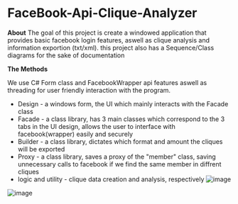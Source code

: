 # FaceBook-Api-Clique-Analyzer
**About**
The goal of this project is create a windowed application that provides basic facebook login features, aswell as clique analysis and information exportion (txt/xml).
this project also has a Sequence/Class diagrams for the sake of documentation


**The Methods**

We use C# Form class and FacebookWrapper api features aswell as threading for user friendly interaction with the program.
* Design - a windows form, the UI which mainly interacts with the Facade class
* Facade - a class library, has 3 main classes which correspond to the 3 tabs in the UI design, allows the user to interface with facebook(wrapper) easily and securely
* Builder - a class library, dictates which format and amount the cliques will be exported
* Proxy - a class library, saves a proxy of the "member" class, saving unnecessary calls to facebook if we find the same member in diffrent cliques
* logic and utility - clique data creation and analysis, respectively
![image](https://user-images.githubusercontent.com/78749321/134714620-069cb8a5-363c-442e-b28e-fd0efa8a408f.png)

![image](https://user-images.githubusercontent.com/78749321/136249027-7db5aa7d-e853-4d48-91f7-3a53971c3509.png)



